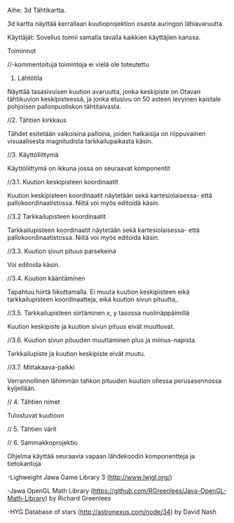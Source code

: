 
Aihe: 3d Tähtikartta. 

3d kartta näyttää kerrallaan kuutioprojektion osasta auringon lähiavaruutta. 

Käyttäjät: Sovellus toimii samalla tavalla kaikkien käyttäjien kanssa. 

Toiminnot 

//-kommentoituja toimintoja ei vielä ole toteutettu

1. Lähtötila

Näyttää tasasivuisen kuution avaruutta, jonka keskipiste on Otavan tähtikuvion keskipisteessä, ja jonka etusivu on 50 asteen levyinen kaistale pohjoisen pallonpuoliskon tähtitaivasta. 

//2. Tähtien kirkkaus

Tähdet esitetään valkoisina palloina, joiden halkaisija on riippuvainen visuaalisesta magnitudista tarkkailupaikasta käsin. 

//3. Käyttöliittymä 

Käyttöliittymä on ikkuna jossa on seuraavat komponentit

//3.1. Kuution keskipisteen koordinaatit

Kuution keskipisteen koordinaatit näytetään sekä kartesiolaisessa- että pallokoordinaatistossa. Niitä voi myös editoidä käsin. 

//3.2 Tarkkailupisteen koordinaatit

Tarkkailupisteen koordinaatit näytetään sekä kartesiolaisessa- että pallokoordinaatistossa. Niitä voi myös editoida käsin. 

//3.3. Kuution sivun pituus parsekeina

Voi editoida käsin. 

//3.4. Kuution kääntäminen

Tapahtuu hiirtä liikuttamalla. Ei muuta kuution keskipisteen eikä tarkkailupisteen koordinaatteja, eikä kuution sivun pituutta,.  

//3.5. Tarkkailupisteen siirtäminen x, y tasossa nuolinäppäimillä

Kuution keskipiste ja kuution sivun pituus eivät muuttuvat. 

//3.6. Kuution sivun pituuden muuttaminen plus ja miinus-napista. 

Tarkkailupiste ja kuution keskipiste eivät muutu. 

//3.7. Mittakaava-palkki

Verrannollinen lähimmän tahkon pituuden kuution ollessa perusasennossa kyljellään. 

// 4. Tähtien nimet

Tulostuvat kuutioon

// 5. Tähtien värit

// 6. Sammakkoprojektio
	
Ohjelma käyttää seuraavia vapaan lähdekoodin komponentteja ja tietokantoja

-Lighweight Jawa Game Library 3 (http://www.lwjgl.org/)

-Jawa OpenGL Math Library (https://github.com/RGreenlees/Java-OpenGL-Math-Library) by Richard Greenlees

-HYG Database of stars (http://astronexus.com/node/34) by David Nash 







